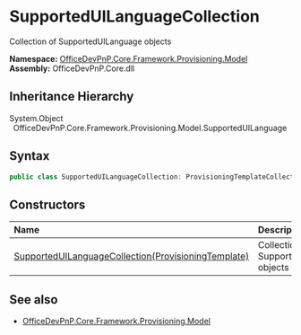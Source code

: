 # SupportedUILanguageCollection
 Collection of SupportedUILanguage objects   

**Namespace:** [OfficeDevPnP.Core.Framework.Provisioning.Model](OfficeDevPnP.Core.Framework.Provisioning.Model.md)  
**Assembly:** OfficeDevPnP.Core.dll  
## Inheritance Hierarchy
System.Object  
&ensp;OfficeDevPnP.Core.Framework.Provisioning.Model.SupportedUILanguage  
## Syntax
```C#
public class SupportedUILanguageCollection: ProvisioningTemplateCollection<SupportedUILanguage>
```
## Constructors
|**Name**|**Description**|
|:-----|:-----|
| [SupportedUILanguageCollection(ProvisioningTemplate)](OfficeDevPnP.Core.Framework.Provisioning.Model.SupportedUILanguageCollection.ctor1.md) |  Collection of SupportedUILanguage objects 
## See also
- [OfficeDevPnP.Core.Framework.Provisioning.Model](OfficeDevPnP.Core.Framework.Provisioning.Model.md)
